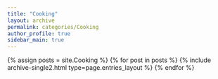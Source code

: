```yaml
---
title: "Cooking"
layout: archive
permalink: categories/Cooking
author_profile: true
sidebar_main: true
---
```


{% assign posts = site.Cooking %}
{% for post in posts %} {% include archive-single2.html type=page.entries_layout %} {% endfor %}